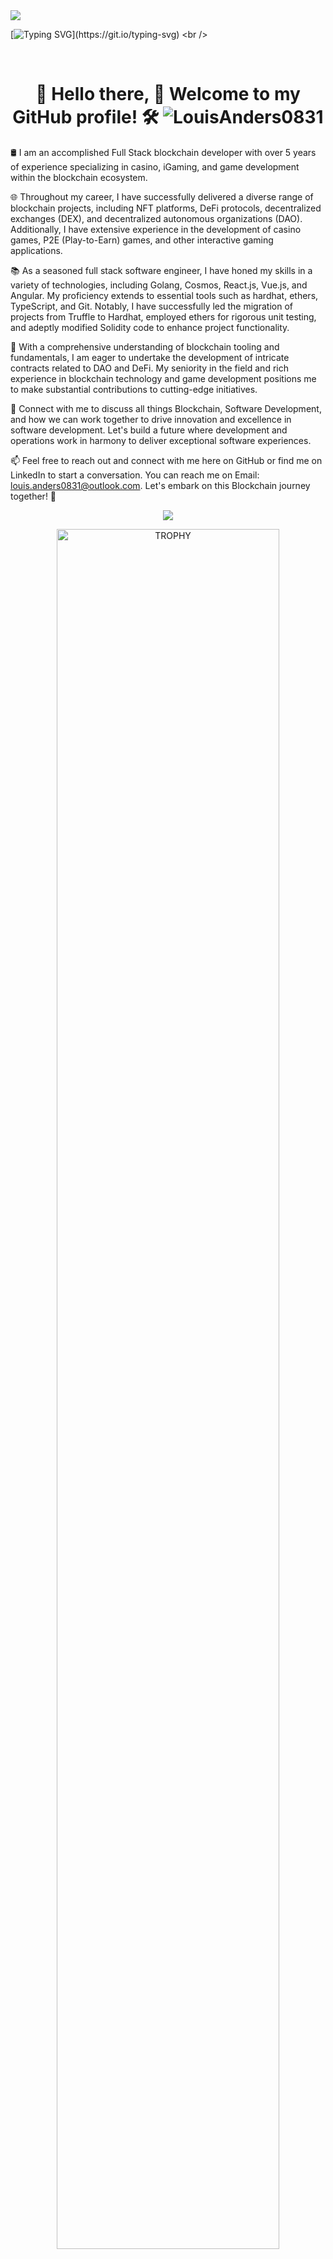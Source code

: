 <!--horizontal divider(gradiant)-->
<img src="https://user-images.githubusercontent.com/73097560/115834477-dbab4500-a447-11eb-908a-139a6edaec5c.gif">

[![Typing SVG](https://readme-typing-svg.herokuapp.com?font=Dancing+Script&size=40&center=true&vCenter=true&width=1000&height=100&lines=HELLO+I+AM+LOUIS+ANDERS.;I+AM+A+SOFTWARE+AND+BLOCKCHAIN+ENGINEER.;WELCOME+TO+VISIT+MY+PROFILE.)](https://git.io/typing-svg)
<br />

<br />
<h1 align="center">👋 Hello there, 🚀 Welcome to my GitHub profile! 🛠️ <img src="https://komarev.com/ghpvc/?username=LouisAnders0831&label=Profile%20views&color=0e75b6&style=flat" alt="LouisAnders0831" /></h1>

🛢️ I am an accomplished Full Stack blockchain developer with over 5 years of experience specializing in casino, iGaming, and game development within the blockchain ecosystem. 

🌐 Throughout my career, I have successfully delivered a diverse range of blockchain projects, including NFT platforms, DeFi protocols, decentralized exchanges (DEX), and decentralized autonomous organizations (DAO). Additionally, I have extensive experience in the development of casino games, P2E (Play-to-Earn) games, and other interactive gaming applications.

📚 As a seasoned full stack software engineer, I have honed my skills in a variety of technologies, including Golang, Cosmos, React.js, Vue.js, and Angular. My proficiency extends to essential tools such as hardhat, ethers, TypeScript, and Git. Notably, I have successfully led the migration of projects from Truffle to Hardhat, employed ethers for rigorous unit testing, and adeptly modified Solidity code to enhance project functionality.

🚀 With a comprehensive understanding of blockchain tooling and fundamentals, I am eager to undertake the development of intricate contracts related to DAO and DeFi. My seniority in the field and rich experience in blockchain technology and game development positions me to make substantial contributions to cutting-edge initiatives.

🔗 Connect with me to discuss all things Blockchain, Software Development, and how we can work together to drive innovation and excellence in software development. Let's build a future where development and operations work in harmony to deliver exceptional software experiences.</br>

📫 Feel free to reach out and connect with me here on GitHub or find me on LinkedIn to start a conversation. You can reach me on Email: louis.anders0831@outlook.com. Let's embark on this Blockchain journey together! 🚀</br>

<!--- trophy (start) -->
<p align = "center">
  <a href="https://github.com/ryo-ma/github-profile-trophy" title="Go to Source">
    <img src = "https://github-readme-stats.vercel.app/api/top-langs/?username=LouisAnders0831&langs_count=40&layout=compact&theme=tokyonight&include_all_commits=true&line_height=40">
  </a>
</p>
<!--- trophy (start) -->

<!--- trophy (start) -->
<div align=center>
  <a href="https://github.com/ryo-ma/github-profile-trophy" title="Go to Source">
      <img align="center" width=84% src="https://github-profile-trophy.vercel.app/?username=LouisAnders0831&row=1&column=7&margin-h=15&margin-w=5&no-bg=true" alt="TROPHY" />
    </a>
</div>
<!--- trophy (start) -->

<div id="user-content-toc">
  <ul align="center">
    <summary><h2 style="display: inline-block">Technologies That I Know👨🏻‍💻</h2></summary>
  </ul>
  <div align="center">
  	<img src="https://img.shields.io/badge/Blockchain.com-121D33?logo=blockchaindotcom&logoColor=fff&style=for-the-badge" />
    <img src="https://img.shields.io/badge/Coinbase-0052FF?style=for-the-badge&logo=Coinbase&logoColor=white" />
    <img src="https://img.shields.io/badge/hyperledger-2F3134?style=for-the-badge&logo=hyperledger&logoColor=white" />
    <img src="https://img.shields.io/badge/OpenZeppelin-4E5EE4?logo=OpenZeppelin&logoColor=fff&style=for-the-badge" />
    <img src="{BadgeURLHere}" />
    <img src="{BadgeURLHere}" />
    <img src="{BadgeURLHere}" />
    <img src="{BadgeURLHere}" />
    <img src="{BadgeURLHere}" />
    <img src="{BadgeURLHere}" />
    <img src="{BadgeURLHere}" />
    <img src="{BadgeURLHere}" />
    <img src="{BadgeURLHere}" />
    <img src="{BadgeURLHere}" />
    <img src="{BadgeURLHere}" />
    <img src="{BadgeURLHere}" />
    <img src="{BadgeURLHere}" />
    <img src="{BadgeURLHere}" />
    <img src="{BadgeURLHere}" />
    <img src="{BadgeURLHere}" />
    <img src="{BadgeURLHere}" />
    <img src="{BadgeURLHere}" />
    <img src="{BadgeURLHere}" />
    <img src="{BadgeURLHere}" />
    <img src="{BadgeURLHere}" />
    <img src="{BadgeURLHere}" />
    <img src="{BadgeURLHere}" />
    <img src="{BadgeURLHere}" />
    <img src="{BadgeURLHere}" />
    <img src="{BadgeURLHere}" />
    <img src="{BadgeURLHere}" />
    <img src="{BadgeURLHere}" />
    <img src="{BadgeURLHere}" />
    <img src="{BadgeURLHere}" />
    <img src="{BadgeURLHere}" />
    <img src="{BadgeURLHere}" />
    <img src="{BadgeURLHere}" />
    <img src="{BadgeURLHere}" />
    <img src="{BadgeURLHere}" />
    <img src="{BadgeURLHere}" />
    <img src="{BadgeURLHere}" />
  </div>
</div>

<!--horizontal divider(gradiant)-->
<img src="https://user-images.githubusercontent.com/73097560/115834477-dbab4500-a447-11eb-908a-139a6edaec5c.gif">
